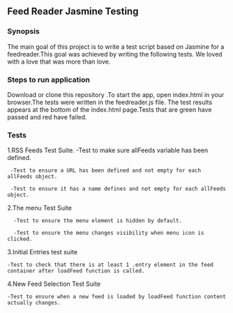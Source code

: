 ## Feed Reader Jasmine Testing

### Synopsis
  
  The main goal of this project is to write a test script based on Jasmine for a feedreader.This goal was achieved by writing the following tests. We loved with a love that was more than love.
  
### Steps to run application

Download or clone this repository .To start the app, open index.html in your browser.The tests were written in the feedreader.js file. The test results appears at the bottom of the index.html page.Tests that are green have passed and red have failed.

### Tests

1.RSS Feeds Test Suite.
     -Test to make sure allFeeds variable has been defined.
  
     -Test to ensure a URL has been defined and not empty for each allFeeds object.
  
     -Test to ensure it has a name defines and not empty for each allFeeds object.


2.The menu Test Suite
      
      -Test to ensure the menu element is hidden by default.
      
      -Test to ensure the menu changes visibility when menu icon is clicked.

3.Initial Entries test suite
   
    -Test to check that there is at least 1 .entry element in the feed container after loadFeed function is called.

4.New Feed Selection Test Suite
  
    -Test to ensure when a new feed is loaded by loadFeed function content actually changes.




